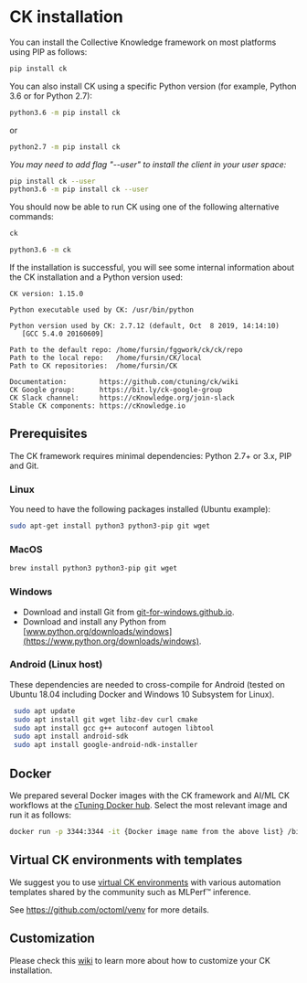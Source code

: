 # CK installation

You can install the Collective Knowledge framework on most platforms using PIP as follows:

```bash
pip install ck
```

You can also install CK using a specific Python version (for example, Python 3.6 or for Python 2.7):
```bash
python3.6 -m pip install ck
```
or
```bash
python2.7 -m pip install ck
```

*You may need to add flag "--user" to install the client in your user space:*
```bash
pip install ck --user
python3.6 -m pip install ck --user
```

You should now be able to run CK using one of the following alternative commands:
```bash
ck

python3.6 -m ck
```

If the installation is successful, you will see some internal information 
about the CK installation and a Python version used:

```
CK version: 1.15.0

Python executable used by CK: /usr/bin/python

Python version used by CK: 2.7.12 (default, Oct  8 2019, 14:14:10)
   [GCC 5.4.0 20160609]

Path to the default repo: /home/fursin/fggwork/ck/ck/repo
Path to the local repo:   /home/fursin/CK/local
Path to CK repositories:  /home/fursin/CK

Documentation:        https://github.com/ctuning/ck/wiki
CK Google group:      https://bit.ly/ck-google-group
CK Slack channel:     https://cKnowledge.org/join-slack
Stable CK components: https://cKnowledge.io
```

## Prerequisites

The CK framework requires minimal dependencies: Python 2.7+ or 3.x, PIP and Git. 

### Linux

You need to have the following packages installed (Ubuntu example):

```bash
sudo apt-get install python3 python3-pip git wget
```

### MacOS

```bash
brew install python3 python3-pip git wget
```

### Windows

* Download and install Git from [git-for-windows.github.io](https://git-for-windows.github.io).
* Download and install any Python from [www.python.org/downloads/windows](https://www.python.org/downloads/windows).

### Android (Linux host)

These dependencies are needed to cross-compile for Android (tested on Ubuntu 18.04 including Docker and Windows 10 Subsystem for Linux). 

```bash
 sudo apt update
 sudo apt install git wget libz-dev curl cmake
 sudo apt install gcc g++ autoconf autogen libtool
 sudo apt install android-sdk
 sudo apt install google-android-ndk-installer
```

## Docker

We prepared several Docker images with the CK framework and AI/ML CK workflows 
at the [cTuning Docker hub](https://hub.docker.com/u/ctuning).
Select the most relevant image and run it as follows:
```bash
docker run -p 3344:3344 -it {Docker image name from the above list} /bin/bash
```

## Virtual CK environments with templates

We suggest you to use [virtual CK environments](https://github.com/octoml/venv)
with various automation templates shared by the community such as MLPerf&trade; inference.

See https://github.com/octoml/venv for more details.


## Customization

Please check this [wiki](https://github.com/ctuning/ck/wiki/Customization)
to learn more about how to customize your CK installation.
